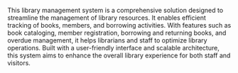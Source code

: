 

This library management system is a comprehensive solution designed to streamline the management of library resources. It enables efficient tracking of books, members, and borrowing activities. With features such as book cataloging, member registration, borrowing and returning books, and overdue management, it helps librarians and staff to optimize library operations. Built with a user-friendly interface and scalable architecture, this system aims to enhance the overall library experience for both staff and visitors.

